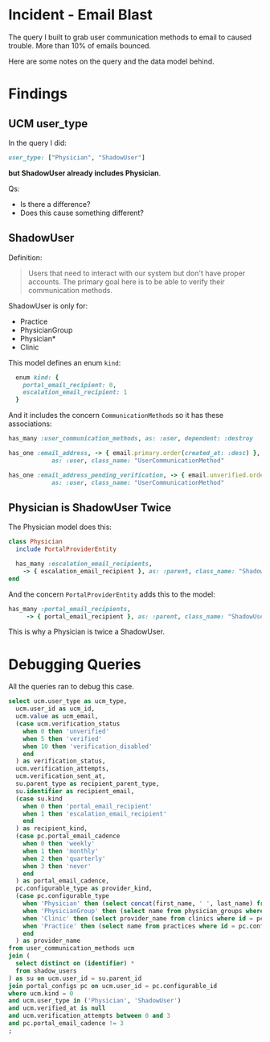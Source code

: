 # Incident - Email Blast

The query I built to grab user communication methods to email to caused trouble. More than 10% of emails bounced.

Here are some notes on the query and the data model behind.

# Findings

## UCM user_type

In the query I did:

```ruby
user_type: ["Physician", "ShadowUser"]
```

**but ShadowUser already includes Physician**.

Qs:
- Is there a difference?
- Does this cause something different?

## ShadowUser

Definition:
> Users that need to interact with our system but don't have proper accounts. The primary goal here is to be able to verify their communication methods.

ShadowUser is only for:

- Practice
- PhysicianGroup
- Physician*
- Clinic

This model defines an enum `kind`:
```ruby
  enum kind: {
    portal_email_recipient: 0,
    escalation_email_recipient: 1
  }
```

And it includes the concern `CommunicationMethods` so it has these associations:
```ruby
has_many :user_communication_methods, as: :user, dependent: :destroy

has_one :email_address, -> { email.primary.order(created_at: :desc) },
            as: :user, class_name: "UserCommunicationMethod"

has_one :email_address_pending_verification, -> { email.unverified.order(created_at: :desc) },
            as: :user, class_name: "UserCommunicationMethod"
```

## Physician is ShadowUser Twice

The Physician model does this:
```ruby
class Physician
  include PortalProviderEntity

  has_many :escalation_email_recipients,
    -> { escalation_email_recipient }, as: :parent, class_name: "ShadowUser"
end
```

And the concern `PortalProviderEntity` adds this to the model:
```ruby
has_many :portal_email_recipients,
	 -> { portal_email_recipient }, as: :parent, class_name: "ShadowUser"
```

This is why a Physician is twice a ShadowUser.

# Debugging Queries

All the queries ran to debug this case.

```sql
select ucm.user_type as ucm_type,
  ucm.user_id as ucm_id,
  ucm.value as ucm_email,
  (case ucm.verification_status
    when 0 then 'unverified'
    when 5 then 'verified'
    when 10 then 'verification_disabled'
    end
  ) as verification_status,
  ucm.verification_attempts,
  ucm.verification_sent_at,
  su.parent_type as recipient_parent_type,
  su.identifier as recipient_email,
  (case su.kind
    when 0 then 'portal_email_recipient'
    when 1 then 'escalation_email_recipient'
    end
  ) as recipient_kind,
  (case pc.portal_email_cadence
    when 0 then 'weekly'
    when 1 then 'monthly'
    when 2 then 'quarterly'
    when 3 then 'never'
    end
  ) as portal_email_cadence,
  pc.configurable_type as provider_kind,
  (case pc.configurable_type
    when 'Physician' then (select concat(first_name, ' ', last_name) from physicians where id = pc.configurable_id)
    when 'PhysicianGroup' then (select name from physician_groups where id = pc.configurable_id)
    when 'Clinic' then (select provider_name from clinics where id = pc.configurable_id)
    when 'Practice' then (select name from practices where id = pc.configurable_id)
    end
  ) as provider_name
from user_communication_methods ucm
join (
  select distinct on (identifier) * 
  from shadow_users
) as su on ucm.user_id = su.parent_id
join portal_configs pc on ucm.user_id = pc.configurable_id
where ucm.kind = 0
and ucm.user_type in ('Physician', 'ShadowUser')
and ucm.verified_at is null
and ucm.verification_attempts between 0 and 3
and pc.portal_email_cadence != 3
;
```